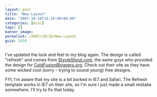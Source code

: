 ```yaml
---
layout: post
title: "New Layout"
date: "2007-10-28T16:10:00+06:00"
categories: [misc]
tags: []
banner_image: 
permalink: /2007/10/28/New-Layout
guid: 2439
---
```


I've updated the look and feel to my blog again. The design is called "refresh" and comes from <a href="http://www.styleshout.com">StyyleShout.com</a>, the same guys who provided the design for <a href="http://www.coldfusionbloggers.org">ColdFusionBloggers.org</a>. Check out their site as they have some wicked cool (sorry - trying to sound young) free designs. 

FYI, I'm aware that my site is a bit borked in IE7 and Safari. The Refresh template works in IE7 on their site, so I'm sure I just made a small mistake somewhere. I'll try to fix that today.